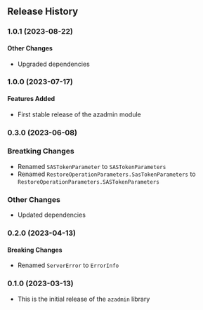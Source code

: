 ## Release History

### 1.0.1 (2023-08-22)

#### Other Changes
* Upgraded dependencies 

### 1.0.0 (2023-07-17)

#### Features Added
* First stable release of the azadmin module

### 0.3.0 (2023-06-08)

### Breatking Changes
* Renamed `SASTokenParameter` to `SASTokenParameters`
* Renamed `RestoreOperationParameters.SasTokenParameters` to `RestoreOperationParameters.SASTokenParameters`

### Other Changes
* Updated dependencies

### 0.2.0 (2023-04-13)

#### Breaking Changes
* Renamed `ServerError` to `ErrorInfo`

### 0.1.0 (2023-03-13)
* This is the initial release of the `azadmin` library
